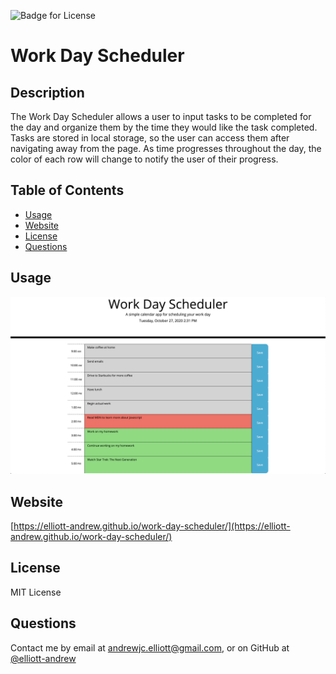 
  
  ![Badge for License](https://img.shields.io/badge/License-MIT%20License-green)

  # Work Day Scheduler
  ## Description
  The Work Day Scheduler allows a user to input tasks to be completed for the day and organize them by the time they would like the task completed. Tasks are stored in local storage, so the user can access them after navigating away from the page. As time progresses throughout the day, the color of each row will change to notify the user of their progress.

  ## Table of Contents
  - [Usage](#Usage)
  - [Website](#Website)
  - [License](#License)
  - [Questions](#Questions)

  ## Usage
  ![screenshot](https://raw.githubusercontent.com/elliott-andrew/work-day-scheduler/main/Assets/Screen%20Shot%202020-10-27%20at%202.33.58%20PM.png)


  ## Website
  [https://elliott-andrew.github.io/work-day-scheduler/](https://elliott-andrew.github.io/work-day-scheduler/)

  ## License
  MIT License

  ## Questions
  Contact me by email at andrewjc.elliott@gmail.com, or on GitHub at [@elliott-andrew](https://www.github.com/elliott-andrew)